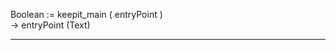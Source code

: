Boolean := keepit_main ( entryPoint )   -> entryPoint (Text)  ________________________________________________________  